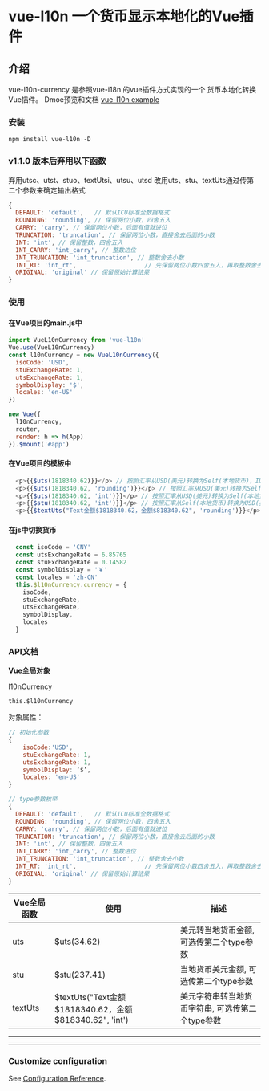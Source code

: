 # vue-l10n 一个货币显示本地化的Vue插件

## 介绍
vue-l10n-currency 是参照vue-i18n 的vue插件方式实现的一个 货币本地化转换Vue插件。
Dmoe预览和文档 [vue-l10n example](http://docs.patpat.site/)

### 安装

```
npm install vue-l10n -D
```

### v1.1.0 版本后弃用以下函数
弃用utsc、utst、stuo、textUtsi、utsu、utsd 改用uts、stu、textUts通过传第二个参数来确定输出格式


```javaScript
{
  DEFAULT: 'default',   // 默认ICU标准全数据格式
  ROUNDING: 'rounding', // 保留两位小数，四舍五入
  CARRY: 'carry', // 保留两位小数，后面有值就进位
  TRUNCATION: 'truncation', // 保留两位小数，直接舍去后面的小数
  INT: 'int', // 保留整数，四舍五入
  INT_CARRY: 'int_carry', // 整数进位
  INT_TRUNCATION: 'int_truncation', // 整数舍去小数
  INT_RT: 'int_rt',                   // 先保留两位小数四舍五入，再取整数舍去小数，避免小数临界四舍五入只正好进位到整数
  ORIGINAL: 'original' // 保留原始计算结果
}
```
### 使用

#### 在Vue项目的main.js中

```javaScript
import VueL10nCurrency from 'vue-l10n'
Vue.use(VueL10nCurrency)
const l10nCurrency = new VueL10nCurrency({
  isoCode: 'USD',
  stuExchangeRate: 1,
  utsExchangeRate: 1,
  symbolDisplay: '$',
  locales: 'en-US'
})

new Vue({
  l10nCurrency,
  router,
  render: h => h(App)
}).$mount('#app')

```

#### 在Vue项目的模板中

```javaScript
  <p>{{$uts(1818340.62)}}</p> // 按照汇率从USD(美元)转换为Self(本地货币)，IUC标准本地化货币格式, 按照本地货币标准保留小数位
  <p>{{$uts(1818340.62, 'rounding')}}</p> // 按照汇率从USD(美元)转换为Self(本地货币)，IUC标准本地化货币格式, 保留两位小数四舍五入
  <p>{{$uts(1818340.62, 'int')}}</p> // 按照汇率从USD(美元)转换为Self(本地货币)，IUC标准本地化货币格式，保留整数四舍五入
  <p>{{$stu(1818340.62, 'int')}}</p> // 按照汇率从Self(本地货币)转换为USD(美元)，IUC标准本地化货币格式，保留整数四舍五入
  <p>{{$textUts("Text金额$1818340.62，金额$818340.62", 'rounding')}}</p> // 将一段字符串中的$符号的金额，按照汇率从USD(美元)转换为Self(本地货币)，保留两位小数四舍五入
```

#### 在js中切换货币

```javaScript
  const isoCode = 'CNY'
  const utsExchangeRate = 6.85765
  const stuExchangeRate = 0.14582
  const symbolDisplay = '￥'
  const locales = 'zh-CN'
  this.$l10nCurrency.currency = {
    isoCode,
    stuExchangeRate,
    utsExchangeRate,
    symbolDisplay,
    locales
  }
```

### API文档

**Vue全局对象**

l10nCurrency

`this.$l10nCurrency `
 
对象属性：
 

```javaScript
// 初始化参数
{
    isoCode:'USD',
    stuExchangeRate: 1,
    utsExchangeRate: 1,
    symbolDisplay: ‘$’,
    locales: 'en-US'
}

// type参数枚举
{
  DEFAULT: 'default',   // 默认ICU标准全数据格式
  ROUNDING: 'rounding', // 保留两位小数，四舍五入
  CARRY: 'carry', // 保留两位小数，后面有值就进位
  TRUNCATION: 'truncation', // 保留两位小数，直接舍去后面的小数
  INT: 'int', // 保留整数，四舍五入
  INT_CARRY: 'int_carry', // 整数进位
  INT_TRUNCATION: 'int_truncation', // 整数舍去小数
  INT_RT: 'int_rt',                   // 先保留两位小数四舍五入，再取整数舍去小数，避免小数临界四舍五入只正好进位到整数
  ORIGINAL: 'original' // 保留原始计算结果
}
```

| Vue全局函数 | 使用 | 描述 |
| --- | --- | --- |
| uts  | $uts(34.62)  | 美元转当地货币金额, 可选传第二个type参数 |
| stu | $stu(237.41) | 当地货币美元金额, 可选传第二个type参数 |
| textUts | $textUts("Text金额$1818340.62，金额$818340.62", 'int') | 美元字符串转当地货币字符串, 可选传第二个type参数 |



---
---
### Customize configuration

See [Configuration Reference](https://cli.vuejs.org/config/).
